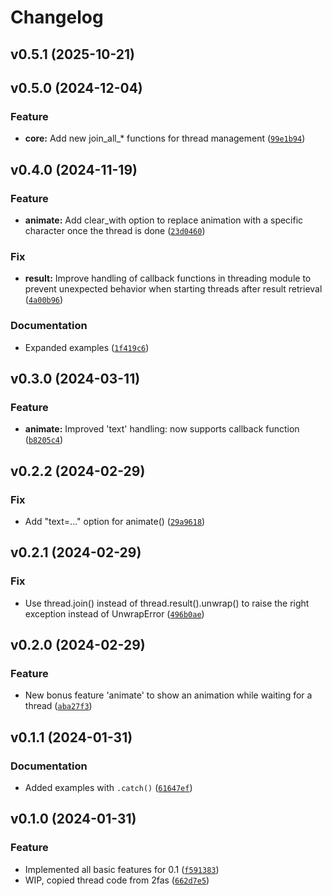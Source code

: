 # Changelog

<!--next-version-placeholder-->

## v0.5.1 (2025-10-21)



## v0.5.0 (2024-12-04)

### Feature

* **core:** Add new join_all_* functions for thread management ([`99e1b94`](https://github.com/robinvandernoord/threadful/commit/99e1b94582bdf899ab9d9845a01f3fbd2cf7f135))

## v0.4.0 (2024-11-19)

### Feature

* **animate:** Add clear_with option to replace animation with a specific character once the thread is done ([`23d0460`](https://github.com/robinvandernoord/threadful/commit/23d0460d4e759be52541794ff5fbe411dfaa06b3))

### Fix

* **result:** Improve handling of callback functions in threading module to prevent unexpected behavior when starting threads after result retrieval ([`4a00b96`](https://github.com/robinvandernoord/threadful/commit/4a00b961c35dbf8250ed8dda7fe74565d7e3f3a3))

### Documentation

* Expanded examples ([`1f419c6`](https://github.com/robinvandernoord/threadful/commit/1f419c6d5f2248c7cd5914cfc3c3712578683db6))

## v0.3.0 (2024-03-11)

### Feature

* **animate:** Improved 'text' handling: now supports callback function ([`b8205c4`](https://github.com/robinvandernoord/threadful/commit/b8205c4d8834e195fe253545830738e5a7d89535))

## v0.2.2 (2024-02-29)

### Fix

* Add "text=..." option for animate() ([`29a9618`](https://github.com/robinvandernoord/threadful/commit/29a96180a373ad8172f5ae0d8311eb535505c8b5))

## v0.2.1 (2024-02-29)

### Fix

* Use thread.join() instead of thread.result().unwrap() to raise the right exception instead of UnwrapError ([`496b0ae`](https://github.com/robinvandernoord/threadful/commit/496b0ae09e42dff67805352d3d8de1e6b4d2b79d))

## v0.2.0 (2024-02-29)

### Feature

* New bonus feature 'animate' to show an animation while waiting for a thread ([`aba27f3`](https://github.com/robinvandernoord/threadful/commit/aba27f3a9d11b9ee6952d04c6bdce93daaefc286))

## v0.1.1 (2024-01-31)

### Documentation

* Added examples with `.catch()` ([`61647ef`](https://github.com/robinvandernoord/threadful/commit/61647efa7d78fafd4b2531d2410f51c81b5e9a3a))

## v0.1.0 (2024-01-31)

### Feature

* Implemented all basic features for 0.1 ([`f591383`](https://github.com/robinvandernoord/threadful/commit/f59138321fbd7b0740984b3fb00031676af9a687))
* WIP, copied thread code from 2fas ([`662d7e5`](https://github.com/robinvandernoord/threadful/commit/662d7e52ba9219d0a3683312c08f6d9ed8fc552e))
